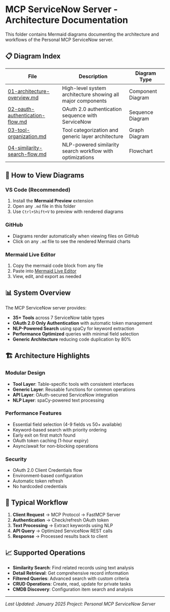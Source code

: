 # MCP ServiceNow Server - Architecture Documentation

This folder contains Mermaid diagrams documenting the architecture and workflows of the Personal MCP ServiceNow server.

## 📋 Diagram Index

| File | Description | Diagram Type |
|------|-------------|--------------|
| [01-architecture-overview.md](./01-architecture-overview.md) | High-level system architecture showing all major components | Component Diagram |
| [02-oauth-authentication-flow.md](./02-oauth-authentication-flow.md) | OAuth 2.0 authentication sequence with ServiceNow | Sequence Diagram |
| [03-tool-organization.md](./03-tool-organization.md) | Tool categorization and generic layer architecture | Graph Diagram |
| [04-similarity-search-flow.md](./04-similarity-search-flow.md) | NLP-powered similarity search workflow with optimizations | Flowchart |

## 🔧 How to View Diagrams

### VS Code (Recommended)
1. Install the **Mermaid Preview** extension
2. Open any `.md` file in this folder
3. Use `Ctrl+Shift+V` to preview with rendered diagrams

### GitHub
- Diagrams render automatically when viewing files on GitHub
- Click on any `.md` file to see the rendered Mermaid charts

### Mermaid Live Editor
1. Copy the mermaid code block from any file
2. Paste into [Mermaid Live Editor](https://mermaid.live/)
3. View, edit, and export as needed

## 📊 System Overview

The MCP ServiceNow server provides:

- **35+ Tools** across 7 ServiceNow table types
- **OAuth 2.0 Only Authentication** with automatic token management
- **NLP-Powered Search** using spaCy for keyword extraction
- **Performance Optimized** queries with minimal field selection
- **Generic Architecture** reducing code duplication by 80%

## 🏗️ Architecture Highlights

### Modular Design
- **Tool Layer**: Table-specific tools with consistent interfaces
- **Generic Layer**: Reusable functions for common operations
- **API Layer**: OAuth-secured ServiceNow integration
- **NLP Layer**: spaCy-powered text processing

### Performance Features
- Essential field selection (4-9 fields vs 50+ available)
- Keyword-based search with priority ordering
- Early exit on first match found
- OAuth token caching (1-hour expiry)
- Async/await for non-blocking operations

### Security
- OAuth 2.0 Client Credentials flow
- Environment-based configuration
- Automatic token refresh
- No hardcoded credentials

## 🔄 Typical Workflow

1. **Client Request** → MCP Protocol → FastMCP Server
2. **Authentication** → Check/refresh OAuth token
3. **Text Processing** → Extract keywords using NLP
4. **API Query** → Optimized ServiceNow REST calls
5. **Response** → Processed results back to client

## 📈 Supported Operations

- **Similarity Search**: Find related records using text analysis
- **Detail Retrieval**: Get comprehensive record information
- **Filtered Queries**: Advanced search with custom criteria
- **CRUD Operations**: Create, read, update for private tasks
- **CMDB Discovery**: Configuration item search and analysis

---

*Last Updated: January 2025*
*Project: Personal MCP ServiceNow Server*